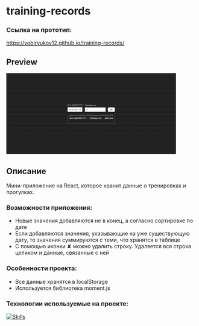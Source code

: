 # training-records
### Ссылка на прототип:

https://vobiryukov12.github.io/training-records/

## Preview

<img src='./src/assets/training-records.gif' width='450'>

## Описание
Мини-приложение на React, которое хранит данные о тренировках и прогулках.

### Возможности приложения:
- Новые значения добавляются не в конец, а согласно сортировке по дате
- Если добавляются значения, указывающие на уже существующую дату, то значения суммируются с теми, что хранятся в таблице
- С помощью иконки ✘ можно удалить строку. Удаляется вся строка целиком и данные, связанные с ней

### Особенности проекта:
- Все данные хранятся в localStorage
- Используется библиотека moment.js

### Технологии используемые на проекте:
[![Skills](https://skillicons.dev/icons?i=react,js,scss,vite)](https://skillicons.dev)
